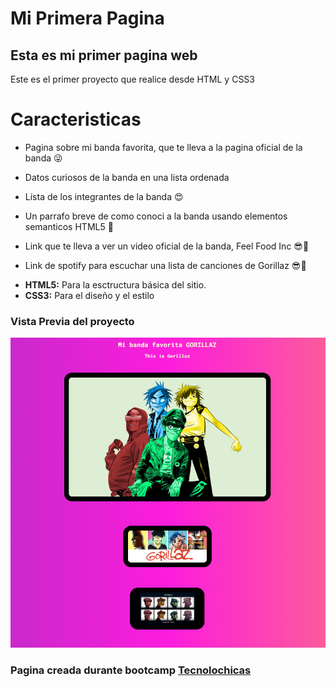 # Mi Primera Pagina
## Esta es mi primer pagina web 

Este es el primer proyecto que realice desde HTML y CSS3

# Caracteristicas 

* Pagina sobre mi banda favorita, que te lleva a la pagina oficial de la banda 😜

* Datos curiosos de la banda en una lista ordenada

* Lista de los integrantes de la banda 😍

* Un parrafo breve de como conoci a la banda usando elementos semanticos HTML5 👀

* Link que te lleva a ver un video oficial de la banda, Feel Food Inc 😎👀

* Link de spotify para escuchar una lista de canciones de Gorillaz 😎👀

+ **HTML5:** Para la esctructura básica del sitio.
+ **CSS3:** Para el diseño y el estilo

### Vista Previa del proyecto

![Demo](imagenes/gorillaz_screen.png)

### Pagina creada durante bootcamp [Tecnolochicas](https://tecnolochicas.mx/)

